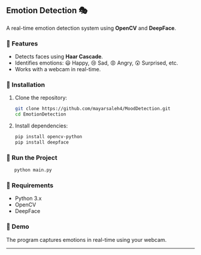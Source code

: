 ## Emotion Detection 🎭
A real-time emotion detection system using **OpenCV** and **DeepFace**.

### 📌 Features
- Detects faces using **Haar Cascade**.
- Identifies emotions: 😃 Happy, 😢 Sad, 😡 Angry, 😲 Surprised, etc.
- Works with a webcam in real-time.

### 🔧 Installation
1. Clone the repository:
   ```bash
   git clone https://github.com/mayarsaleh4/MoodDetection.git
   cd EmotionDetection
   ```
2. Install dependencies:
   ```bash
   pip install opencv-python
   pip install deepface
   ```

### 🚀 Run the Project
```bash
   python main.py
```

### 📌 Requirements
- Python 3.x
- OpenCV
- DeepFace

### 👀 Demo
The program captures emotions in real-time using your webcam.

---

